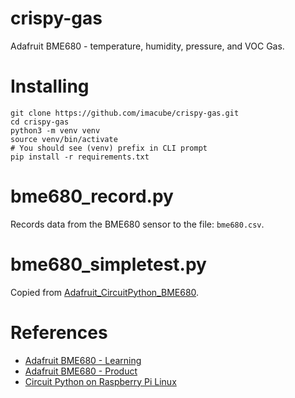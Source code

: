 # crispy-gas
Adafruit BME680 - temperature, humidity, pressure, and VOC Gas.

# Installing

```shell script
git clone https://github.com/imacube/crispy-gas.git
cd crispy-gas
python3 -m venv venv
source venv/bin/activate
# You should see (venv) prefix in CLI prompt
pip install -r requirements.txt
```

# bme680_record.py
Records data from the BME680 sensor to the file: `bme680.csv`.

# bme680_simpletest.py
Copied from [Adafruit_CircuitPython_BME680](https://github.com/adafruit/Adafruit_CircuitPython_BME680).

# References
- [Adafruit BME680 - Learning](https://learn.adafruit.com/adafruit-bme680-humidity-temperature-barometic-pressure-voc-gas/overview)
- [Adafruit BME680 - Product](https://www.adafruit.com/product/3660)
- [Circuit Python on Raspberry Pi Linux](https://learn.adafruit.com/circuitpython-on-raspberrypi-linux/installing-circuitpython-on-raspberry-pi)
